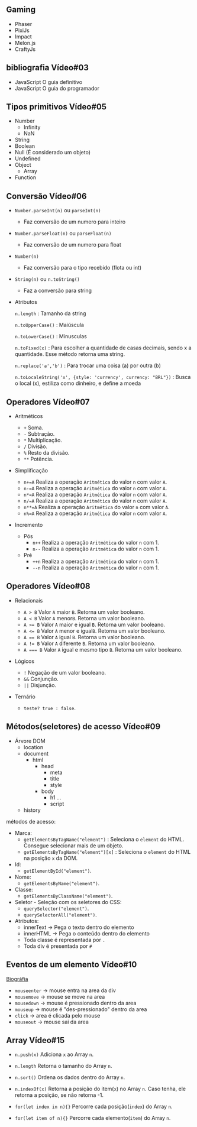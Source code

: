 ## Gaming

- Phaser
- PixiJs
- Impact
- Melon.js
- CraftyJs

## bibliografia Vídeo#03

- JavaScript O guia definitivo
- JavaScript O guia do programador

## Tipos primitivos Vídeo#05

- Number
  - Infinity
  - NaN
- String
- Boolean
- Null (É considerado um objeto)
- Undefined
- Object
  - Array
- Function

## Conversão Vídeo#06

- `Number.parseInt(n)` ou `parseInt(n)`

  - Faz conversão de um numero para inteiro

- `Number.parseFloat(n)` ou `parseFloat(n)`

  - Faz conversão de um numero para float

- `Number(n)`

  - Faz conversão para o tipo recebido (flota ou int)

- `String(n)` ou `n.toString()`

  - Faz a conversão para string

- Atributos

  `n.length` : Tamanho da string

  `n.toUpperCase()` : Maiúscula

  `n.toLowerCase()` : Minusculas

  `n.toFixed(x)` : Para escolher a quantidade de casas decimais, sendo x a quantidade. Esse método retorna uma string.

  `n.replace('a','b')` : Para trocar uma coisa (a) por outra (b)

  `n.toLocaleString('x', {style: 'currency', currency: "BRL"})` : Busca o local (x), estiliza como dinheiro, e define a moeda

## Operadores Vídeo#07

- Aritméticos

  - `+` Soma.
  - `-` Subtração.
  - `*` Multiplicação.
  - `/` Divisão.
  - `%` Resto da divisão.
  - `**` Potência.

- Simplificação

  - `n+=A` Realiza a operação `Aritmética` do valor `n` com valor `A`.
  - `n-=A` Realiza a operação `Aritmética` do valor `n` com valor `A`.
  - `n*=A` Realiza a operação `Aritmética` do valor `n` com valor `A`.
  - `n/=A` Realiza a operação `Aritmética` do valor `n` com valor `A`.
  - `n**=A` Realiza a operação `Aritmética` do valor `n` com valor `A`.
  - `n%=A` Realiza a operação `Aritmética` do valor `n` com valor `A`.

- Incremento
  - Pós
    - `n++` Realiza a operação `Aritmética` do valor `n` com 1.
    - `n--` Realiza a operação `Aritmética` do valor `n` com 1.
  - Pré
    - `++n` Realiza a operação `Aritmética` do valor `n` com 1.
    - `--n` Realiza a operação `Aritmética` do valor `n` com 1.

## Operadores Vídeo#08

- Relacionais

  - `A > B` Valor `A` maior `B`. Retorna um valor booleano.
  - `A < B` Valor `A` menor`B`. Retorna um valor booleano.
  - `A >= B` Valor `A` maior e igual `B`. Retorna um valor booleano.
  - `A <= B` Valor `A` menor e igual`B`. Retorna um valor booleano.
  - `A == B` Valor `A` igual `B`. Retorna um valor booleano.
  - `A != B` Valor `A` diferente `B`. Retorna um valor booleano.
  - `A === B` Valor `A` igual e mesmo tipo `B`. Retorna um valor booleano.

- Lógicos

  - `!` Negação de um valor booleano.
  - `&&` Conjunção.
  - `||` Disjunção.

- Ternário
  - `teste? true : false`.

## Métodos(seletores) de acesso Vídeo#09

- Árvore DOM
  - location
  - document
    - html
      - head
        - meta
        - title
        - style
      - body
        - h1 ...
        - script
  - history

métodos de acesso:

- Marca:
  - `getElementsByTagName("element")` : Seleciona o `element` do HTML. Consegue selecionar mais de um objeto.
  - `getElementsByTagName("element")[x]` : Seleciona o `element` do HTML na posição `x` da DOM.
- Id:
  - `getElementById("element")`.
- Nome:
  - `getElementsByName("element")`.
- Classe:
  - `getElementsByClassName("element")`.
- Seletor - Seleção com os seletores do CSS:
  - `querySelector("element")`.
  - `querySelectorAll("element")`.
- Atributos:
  - innerText -> Pega o texto dentro do elemento
  - innerHTML -> Pega o conteúdo dentro do elemento
  - Toda classe é representada por `.`
  - Toda div é presentada por `#`

## Eventos de um elemento Vídeo#10

[Biográfia](https://developer.mozilla.org/pt-BR/docs/Web/Events)

- `mouseenter` -> mouse entra na area da div
- `mousemove` -> mouse se move na area
- `mousedown` -> mouse é pressionado dentro da area
- `mouseup` -> mouse é "des-pressionado" dentro da area
- `click` -> area é clicada pelo mouse
- `mouseout` -> mouse sai da area

## Array Vídeo#15

- `n.push(x)` Adiciona `x` ao Array `n`.
- `n.length` Retorna o tamanho do Array `n`.
- `n.sort()` Ordena os dados dentro do Array `n`.
- `n.indexOf(x)` Retorna a posição do item(`x`) no Array `n`. Caso tenha, ele retorna a posição, se não retorna -1.

- `for(let index in n){}` Percorre cada posição(`index`) do Array `n`.
- `for(let item of n){}` Percorre cada elemento(`item`) do Array `n`.
